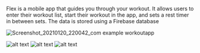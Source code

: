 Flex is a mobile app that guides you through your workout. It allows users to enter their workout list, start their workout in the app, and sets a rest timer in between sets. The data is stored using a Firebase database

![Screenshot_20210120_220042_com example workoutapp](https://user-images.githubusercontent.com/40046232/105274424-28426400-5b6b-11eb-8afb-2384df8ee09f.jpg)


![alt text](https://github.com/MarkCaii/Flex-Workout-App/blob/main/screenshots/Exercises.jpg?raw=true)
![alt text](https://github.com/MarkCaii/Flex-Workout-App/blob/main/screenshots/Timer.jpg?raw=true)
![alt text](https://github.com/MarkCaii/Flex-Workout-App/blob/main/screenshots/Workout%20Page.jpg?raw=true)
